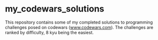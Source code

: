 # my_codewars_solutions

This repository contains some of my completed solutions to programming challenges posed on codewars (www.codewars.com). The challenges are ranked by difficulty, 8 kyu being the easiest.
